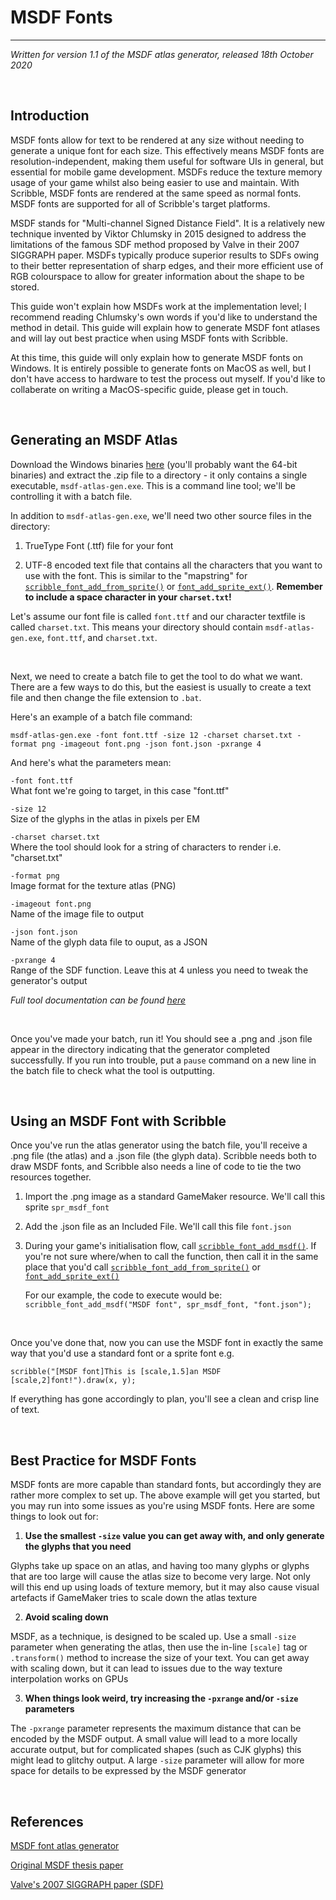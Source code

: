 # MSDF Fonts

---

*Written for version 1.1 of the MSDF atlas generator, released 18th October 2020*

&nbsp;

## Introduction

MSDF fonts allow for text to be rendered at any size without needing to generate a unique font
for each size. This effectively means MSDF fonts are resolution-independent, making them useful
for software UIs in general, but essential for mobile game development. MSDFs reduce the texture
memory usage of your game whilst also being easier to use and maintain. With Scribble, MSDF fonts
are rendered at the same speed as normal fonts. MSDF fonts are supported for all of Scribble's
target platforms.


MSDF stands for "Multi-channel Signed Distance Field". It is a relatively new technique invented
by Viktor Chlumsky in 2015 designed to address the limitations of the famous SDF method proposed
by Valve in their 2007 SIGGRAPH paper. MSDFs typically produce superior results to SDFs owing to
their better representation of sharp edges, and their more efficient use of RGB colourspace to
allow for greater information about the shape to be stored.


This guide won't explain how MSDFs work at the implementation level; I recommend reading Chlumsky's
own words if you'd like to understand the method in detail. This guide will explain how to generate
MSDF font atlases and will lay out best practice when using MSDF fonts with Scribble.


At this time, this guide will only explain how to generate MSDF fonts on Windows. It is entirely
possible to generate fonts on MacOS as well, but I don't have access to hardware to test the
process out myself. If you'd like to collaberate on writing a MacOS-specific guide, please get
in touch.

&nbsp;

## Generating an MSDF Atlas

Download the Windows binaries [here](https://github.com/Chlumsky/msdf-atlas-gen/releases/tag/v1.1)
(you'll probably want the 64-bit binaries) and extract the .zip file to a directory - it only
contains a single executable, `msdf-atlas-gen.exe`. This is a command line tool; we'll be
controlling it with a batch file.

In addition to `msdf-atlas-gen.exe`, we'll need two other source files in the directory:

1. TrueType Font (.ttf) file for your font

2. UTF-8 encoded text file that contains all the characters that you want to use with the font. This is similar to the "mapstring" for [`scribble_font_add_from_sprite()`](https://github.com/JujuAdams/ScribbleNewDocs/wiki/Functions-(Font-Setup)#scribble_font_add_from_spritefontname-mapstring-separation-spacewidth-proportional) or [`font_add_sprite_ext()`](https://docs2.yoyogames.com/source/_build/3_scripting/4_gml_reference/fonts/font_add_sprite_ext.html). **Remember to include a space character in your `charset.txt`!**

Let's assume our font file is called `font.ttf` and our character textfile is called `charset.txt`.
This means your directory should contain `msdf-atlas-gen.exe`, `font.ttf`, and `charset.txt`.

&nbsp;

Next, we need to create a batch file to get the tool to do what we want. There are a few
ways to do this, but the easiest is usually to create a text file and then change the file
extension to `.bat`.

Here's an example of a batch file command:

`msdf-atlas-gen.exe -font font.ttf -size 12 -charset charset.txt -format png -imageout font.png -json font.json -pxrange 4`

And here's what the parameters mean:

`-font font.ttf`<br>
What font we're going to target, in this case "font.ttf"

`-size 12`<br>
Size of the glyphs in the atlas in pixels per EM

`-charset charset.txt`<br>
Where the tool should look for a string of characters to render i.e. "charset.txt"

`-format png`<br>
Image format for the texture atlas (PNG)

`-imageout font.png`<br>
Name of the image file to output

`-json font.json`<br>
Name of the glyph data file to ouput, as a JSON

`-pxrange 4`<br>
Range of the SDF function. Leave this at 4 unless you need to tweak the generator's output

*Full tool documentation can be found [here](https://github.com/Chlumsky/msdf-atlas-gen/)*

&nbsp;

Once you've made your batch, run it! You should see a .png and .json file appear in the directory
indicating that the generator completed successfully. If you run into trouble, put a `pause` command
on a new line in the batch file to check what the tool is outputting.

&nbsp;

## Using an MSDF Font with Scribble

Once you've run the atlas generator using the batch file, you'll receive a .png file (the atlas)
and a .json file (the glyph data). Scribble needs both to draw MSDF fonts, and Scribble also
needs a line of code to tie the two resources together.

1. Import the .png image as a standard GameMaker resource. We'll call this sprite `spr_msdf_font`

2. Add the .json file as an Included File. We'll call this file `font.json`

3. During your game's initialisation flow, call [`scribble_font_add_msdf()`](Functions-(Font-Setup)#scribble_font_add_msdffontname-sprite-jsonname).
   If you're not sure where/when to call the function, then call it in the same place that you'd call [`scribble_font_add_from_sprite()`](https://github.com/JujuAdams/ScribbleNewDocs/wiki/Functions-(Font-Setup)#scribble_font_add_from_spritefontname-mapstring-separation-spacewidth-proportional) or [`font_add_sprite_ext()`](https://docs2.yoyogames.com/source/_build/3_scripting/4_gml_reference/fonts/font_add_sprite_ext.html)
   
   For our example, the code to execute would be:
   `scribble_font_add_msdf("MSDF font", spr_msdf_font, "font.json");`

&nbsp;

Once you've done that, now you can use the MSDF font in exactly the same way that you'd use a
standard font or a sprite font e.g.

`scribble("[MSDF font]This is [scale,1.5]an MSDF [scale,2]font!").draw(x, y);`

If everything has gone accordingly to plan, you'll see a clean and crisp line of text.

&nbsp;

## Best Practice for MSDF Fonts

MSDF fonts are more capable than standard fonts, but accordingly they are rather more complex
to set up. The above example will get you started, but you may run into some issues as you're
using MSDF fonts. Here are some things to look out for:

1. **Use the smallest `-size` value you can get away with, and only generate the glyphs that you need**

Glyphs take up space on an atlas, and having too many glyphs or glyphs that are too large
will cause the atlas size to become very large. Not only will this end up using loads of
texture memory, but it may also cause visual artefacts if GameMaker tries to scale down the
atlas texture

2. **Avoid scaling down**

MSDF, as a technique, is designed to be scaled up. Use a small `-size` parameter when generating
the atlas, then use the in-line `[scale]` tag or `.transform()` method to increase the size of
your text. You can get away with scaling down, but it can lead to issues due to the way
texture interpolation works on GPUs

3. **When things look weird, try increasing the `-pxrange` and/or `-size` parameters**

The `-pxrange` parameter represents the maximum distance that can be encoded by the MSDF
output. A small value will lead to a more locally accurate output, but for complicated shapes
(such as CJK glyphs) this might lead to glitchy output. A large `-size` parameter will allow
for more space for details to be expressed by the MSDF generator

&nbsp;

## References

[MSDF font atlas generator](https://github.com/Chlumsky/msdf-atlas-gen)

[Original MSDF thesis paper](https://github.com/Chlumsky/msdfgen/files/3050967/thesis.pdf)

[Valve's 2007 SIGGRAPH paper (SDF)](https://steamcdn-a.akamaihd.net/apps/valve/2007/SIGGRAPH2007_AlphaTestedMagnification.pdf)